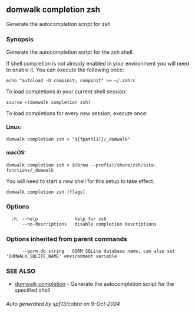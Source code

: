 ## domwalk completion zsh

Generate the autocompletion script for zsh

### Synopsis

Generate the autocompletion script for the zsh shell.

If shell completion is not already enabled in your environment you will need
to enable it.  You can execute the following once:

	echo "autoload -U compinit; compinit" >> ~/.zshrc

To load completions in your current shell session:

	source <(domwalk completion zsh)

To load completions for every new session, execute once:

#### Linux:

	domwalk completion zsh > "${fpath[1]}/_domwalk"

#### macOS:

	domwalk completion zsh > $(brew --prefix)/share/zsh/site-functions/_domwalk

You will need to start a new shell for this setup to take effect.


```
domwalk completion zsh [flags]
```

### Options

```
  -h, --help              help for zsh
      --no-descriptions   disable completion descriptions
```

### Options inherited from parent commands

```
      --gorm-db string   GORM SQLite database name, can also set 'DOMWALK_SQLITE_NAME' environment variable
```

### SEE ALSO

* [domwalk completion](domwalk_completion.md)	 - Generate the autocompletion script for the specified shell

###### Auto generated by spf13/cobra on 9-Oct-2024

